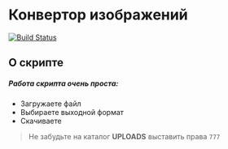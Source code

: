 # Конвертор изображений

[![Build Status](https://travis-ci.org/joemccann/dillinger.svg?branch=master)](https://travis-ci.org/joemccann/dillinger)
## О скрипте

##### Работа скрипта очень проста:
- Загружаете файл
- Выбираете выходной формат
- Скачиваете

> Не забудьте на каталог **UPLOADS** выставить права ```777```

